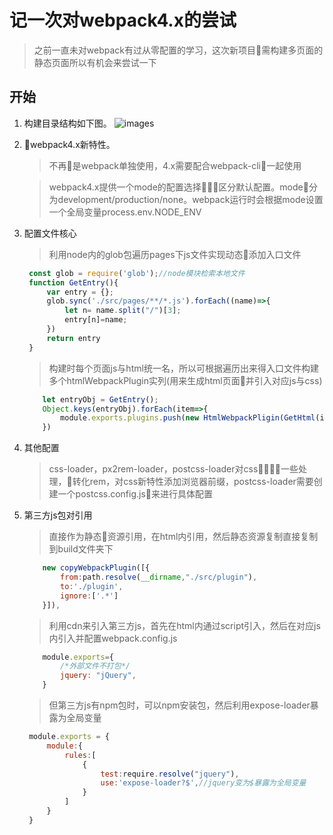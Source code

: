 # 记一次对webpack4.x的尝试

>之前一直未对webpack有过从零配置的学习，这次新项目需构建多页面的静态页面所以有机会来尝试一下

## 开始
1. 构建目录结构如下图。
![images]()
2. webpack4.x新特性。
   >不再是webpack单独使用，4.x需要配合webpack-cli一起使用

   >webpack4.x提供一个mode的配置选择区分默认配置。mode分为development/production/none。webpack运行时会根据mode设置一个全局变量process.env.NODE_ENV
3. 配置文件核心
   >利用node内的glob包遍历pages下js文件实现动态添加入口文件

   ``` js
    const glob = require('glob');//node模块检索本地文件
    function GetEntry(){
        var entry = {};
        glob.sync('./src/pages/**/*.js').forEach((name)=>{
            let n= name.split("/")[3];
            entry[n]=name;
        })
        return entry
    }
   ```

    >构建时每个页面js与html统一名，所以可根据遍历出来得入口文件构建多个htmlWebpackPlugin实列(用来生成html页面并引入对应js与css)

    ```javascript
        let entryObj = GetEntry();
        Object.keys(entryObj).forEach(item=>{
            module.exports.plugins.push(new HtmlWebpackPligin(GetHtml(item,entryObj[item])))
        })
    ```
4. 其他配置
    > css-loader，px2rem-loader，postcss-loader对css一些处理，转化rem，对css新特性添加浏览器前缀，postcss-loader需要创建一个postcss.config.js来进行具体配置
5. 第三方js包对引用
    >直接作为静态资源引用，在html内引用，然后静态资源复制直接复制到build文件夹下

    ```javascript
        new copyWebpackPlugin([{
            from:path.resolve(__dirname,"./src/plugin"),
            to:'./plugin',
            ignore:['.*']
        }]),
    ```

    >利用cdn来引入第三方js，首先在html内通过script引入，然后在对应js内引入并配置webpack.config.js

    ```js
        module.exports={
            /*外部文件不打包*/
            jquery: "jQuery",
        }
    ```
    >但第三方js有npm包时，可以npm安装包，然后利用expose-loader暴露为全局变量

    ```js
     module.exports = {
         module:{
             rules:[
                 {
                     test:require.resolve("jquery"),
                     use:'expose-loader?$',//jquery变为$暴露为全局变量
                 }
             ]
         }
     }
    ```